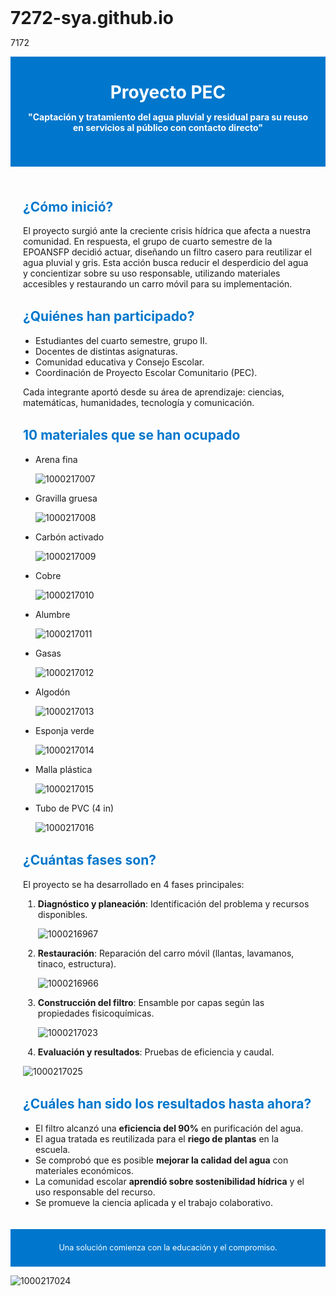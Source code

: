 # 7272-sya.github.io
7172
<!DOCTYPE html><html lang="es">
<head>
  <meta charset="UTF-8">
  <meta name="viewport" content="width=device-width, initial-scale=1.0">
  <title>Proyecto PEC - Agua Pluvial y Residual</title>
  <style> 
    
  ![1000216958](https://github.com/user-attachments/assets/c04b2f2c-3715-47b1-98e7-b0e2900af408)

    body { font-family: Arial, sans-serif; margin: 0; padding: 0; background: #f4f4f4; color: #333; }
    header, section { padding: 20px; max-width: 900px; margin: auto; }
    header { background: #0077cc; color: white; text-align: center; padding: 40px 20px; }
    h1 { margin: 0; font-size: 2em; }
    h2 { color: #0077cc; margin-top: 1.5em; }
    ul { margin-top: 0.5em; padding-left: 20px; }
    footer { background: #0077cc; color: white; text-align: center; padding: 10px; font-size: 0.9em; }
  </style>
</head>
<body>
  <header>
    <h1>Proyecto PEC</h1>
    <p><strong>"Captación y tratamiento del agua pluvial y residual para su reuso en servicios al público con contacto directo"</strong></p>
  </header>  <section>
    <h2>¿Cómo inició?</h2>
    <p>El proyecto surgió ante la creciente crisis hídrica que afecta a nuestra comunidad. En respuesta, el grupo de cuarto semestre de la EPOANSFP decidió actuar, diseñando un filtro casero para reutilizar el agua pluvial y gris. Esta acción busca reducir el desperdicio del agua y concientizar sobre su uso responsable, utilizando materiales accesibles y restaurando un carro móvil para su implementación.</p><h2>¿Quiénes han participado?</h2>
<ul>
  <li>Estudiantes del cuarto semestre, grupo II.</li>
  <li>Docentes de distintas asignaturas.</li>
  <li>Comunidad educativa y Consejo Escolar.</li>
  <li>Coordinación de Proyecto Escolar Comunitario (PEC).</li>
</ul>
<p>Cada integrante aportó desde su área de aprendizaje: ciencias, matemáticas, humanidades, tecnología y comunicación.</p>

<h2>10 materiales que se han ocupado</h2>
<ul>
  <li>Arena fina</li> 
  
  ![1000217007](https://github.com/user-attachments/assets/ab8324a2-e40d-441d-a0c9-a324168d149f)

  <li>Gravilla gruesa</li> 
  
  ![1000217008](https://github.com/user-attachments/assets/2f85c92f-c6d0-4fbd-b14c-111cbcaecc05)

  <li>Carbón activado</li> 
  
  ![1000217009](https://github.com/user-attachments/assets/b07404c0-7309-42ea-a9c8-38bd7d4f5807)

  <li>Cobre</li> 
  
  ![1000217010](https://github.com/user-attachments/assets/5225c8c1-5819-4bcf-89ec-21817fea855b)

  <li>Alumbre</li> 
  
  ![1000217011](https://github.com/user-attachments/assets/4b2b312f-2574-4dd6-9d9e-9757e009b120)

  <li>Gasas</li> 
  
  ![1000217012](https://github.com/user-attachments/assets/38e1d494-64a0-4acd-a0e7-6deedcea2e20)

  <li>Algodón</li> 
  
  ![1000217013](https://github.com/user-attachments/assets/9e2b337c-fb02-47d4-a6b3-6b09531f5303)

  <li>Esponja verde</li>
  
  ![1000217014](https://github.com/user-attachments/assets/2503f66d-5783-46c7-be9f-359d257cbfc5)

  <li>Malla plástica</li> 
  
  ![1000217015](https://github.com/user-attachments/assets/e19f4653-bf0d-4dac-9412-a656ddb4b36c)

  <li>Tubo de PVC (4 in)</li> 
  
  ![1000217016](https://github.com/user-attachments/assets/b319c79e-16d4-4e75-af7e-0553ed7f5567)

</ul>

<h2>¿Cuántas fases son?</h2>
<p>El proyecto se ha desarrollado en 4 fases principales:</p>
<ol>
  <li><strong>Diagnóstico y planeación</strong>: Identificación del problema y recursos disponibles.</li> 
  
  ![1000216967](https://github.com/user-attachments/assets/d2425b62-e8b2-4ff9-ba65-dd8edb977656)

  <li><strong>Restauración</strong>: Reparación del carro móvil (llantas, lavamanos, tinaco, estructura).</li>
  
  ![1000216966](https://github.com/user-attachments/assets/9338daec-c642-46ae-aecd-2c9adcc48864)

  <li><strong>Construcción del filtro</strong>: Ensamble por capas según las propiedades fisicoquímicas.</li>
  
  ![1000217023](https://github.com/user-attachments/assets/a8b695f7-0868-41c7-b87a-f45327ddd1b1)

  <li><strong>Evaluación y resultados</strong>: Pruebas de eficiencia y caudal.</li>
</ol> 

![1000217025](https://github.com/user-attachments/assets/4d3bd987-4d42-4dca-beaa-409ab3425d7c)


<h2>¿Cuáles han sido los resultados hasta ahora?</h2>
<ul>
  <li>El filtro alcanzó una <strong>eficiencia del 90%</strong> en purificación del agua.</li>
  <li>El agua tratada es reutilizada para el <strong>riego de plantas</strong> en la escuela.</li>
  <li>Se comprobó que es posible <strong>mejorar la calidad del agua</strong> con materiales económicos.</li>
  <li>La comunidad escolar <strong>aprendió sobre sostenibilidad hídrica</strong> y el uso responsable del recurso.</li>
  <li>Se promueve la ciencia aplicada y el trabajo colaborativo.</li>
</ul>

  </section>  <footer>
    <p>Una solución comienza con la educación y el compromiso.</p>
  </footer>
</body>
</html> 

![1000217024](https://github.com/user-attachments/assets/922a5611-0e59-4c3b-b0b0-9bc1ac6e4f26)
